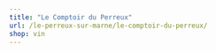 ```yaml
---
title: "Le Comptoir du Perreux"
url: /le-perreux-sur-marne/le-comptoir-du-perreux/
shop: vin
---
```

